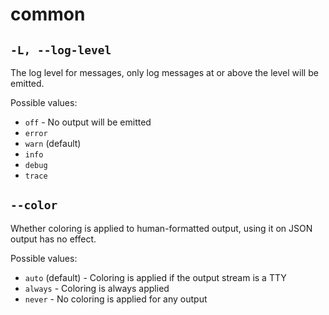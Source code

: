 # common

## `-L, --log-level`

The log level for messages, only log messages at or above the level will be emitted.

Possible values:

* `off` - No output will be emitted
* `error`
* `warn` (default)
* `info`
* `debug`
* `trace`

## `--color`

Whether coloring is applied to human-formatted output, using it on JSON output has no effect.

Possible values:

* `auto` (default) - Coloring is applied if the output stream is a TTY
* `always` - Coloring is always applied
* `never` - No coloring is applied for any output
